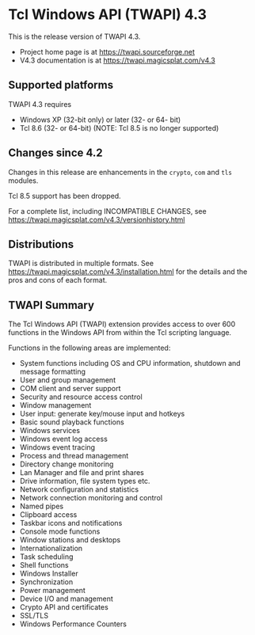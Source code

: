 # Tcl Windows API (TWAPI) 4.3

This is the release version of TWAPI 4.3.

  * Project home page is at https://twapi.sourceforge.net
  * V4.3 documentation is at https://twapi.magicsplat.com/v4.3

## Supported platforms

TWAPI 4.3 requires

  * Windows XP (32-bit only) or later (32- or 64- bit)
  * Tcl 8.6 (32- or 64-bit) (NOTE: Tcl 8.5 is no longer supported)

## Changes since 4.2

Changes in this release are enhancements in the `crypto`, `com` and `tls` 
modules.

Tcl 8.5 support has been dropped.

For a complete list, including INCOMPATIBLE CHANGES, see 
https://twapi.magicsplat.com/v4.3/versionhistory.html

## Distributions

TWAPI is distributed in multiple formats.
See https://twapi.magicsplat.com/v4.3/installation.html for the details
and the pros and cons of each format.

## TWAPI Summary

The Tcl Windows API (TWAPI) extension provides
access to over 600 functions in the Windows API
from within the Tcl scripting language.

Functions in the following areas are implemented:

  * System functions including OS and CPU information,
    shutdown and message formatting
  * User and group management
  * COM client and server support
  * Security and resource access control
  * Window management
  * User input: generate key/mouse input and hotkeys
  * Basic sound playback functions
  * Windows services
  * Windows event log access
  * Windows event tracing
  * Process and thread management
  * Directory change monitoring
  * Lan Manager and file and print shares
  * Drive information, file system types etc.
  * Network configuration and statistics
  * Network connection monitoring and control
  * Named pipes
  * Clipboard access
  * Taskbar icons and notifications
  * Console mode functions
  * Window stations and desktops
  * Internationalization
  * Task scheduling
  * Shell functions 
  * Windows Installer
  * Synchronization
  * Power management
  * Device I/O and management
  * Crypto API and certificates
  * SSL/TLS
  * Windows Performance Counters
